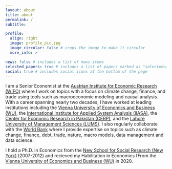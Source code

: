 ```yaml
---
layout: about
title: about
permalink: /
subtitle:

profile:
  align: right
  image: profile_pic.jpg
  image_circular: false # crops the image to make it circular
  more_info: >

news: false # includes a list of news items
selected_papers: true # includes a list of papers marked as "selected={true}"
social: true # includes social icons at the bottom of the page
---
```


I am a Senior Economist at the [Austrian Institute for Economic Research (WIFO)](https://www.wifo.ac.at) where I work on topics with a focus on climate change, finance, and trade using tools such as macroeconomic modeling and causal analysis. With a career spanning nearly two decades, I have worked at leading institutions including the [Vienna University of Economics and Business (WU)](https://www.wu.ac.at/), the [International Institute for Applied System Analysis (IIASA)](https://iiasa.ac.at/), the [Center for Economic Research in Pakistan (CERP)](https://www.cerp.org.pk), and the [Lahore University of Management Sciences (LUMS)](https://lums.edu.pk/). I also regularly collaborate with the [World Bank](https://www.worldbank.org) where I provide expertise on topics such as climate change, finance, debt, trade, nature, macro models, data management and data science.

I hold a Ph.D. in Economics from the [New School for Social Research (New York)](https://www.newschool.edu/nssr/) (2007-2012) and recieved my Habilitation in Economics fFrom the [Vienna University of Economics and Business (WU)](https://www.wu.ac.at/) in 2020.